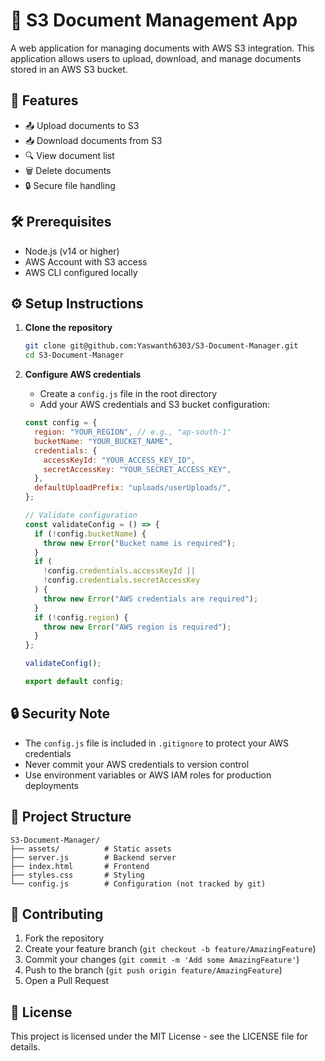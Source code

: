 # 📁 S3 Document Management App

A web application for managing documents with AWS S3 integration. This application allows users to upload, download, and manage documents stored in an AWS S3 bucket.

## 🚀 Features

- 📤 Upload documents to S3
- 📥 Download documents from S3
- 🔍 View document list
- 🗑️ Delete documents
- 🔒 Secure file handling

## 🛠️ Prerequisites

- Node.js (v14 or higher)
- AWS Account with S3 access
- AWS CLI configured locally

## ⚙️ Setup Instructions

1. **Clone the repository**

   ```bash
   git clone git@github.com:Yaswanth6303/S3-Document-Manager.git
   cd S3-Document-Manager
   ```

2. **Configure AWS credentials**

   - Create a `config.js` file in the root directory
   - Add your AWS credentials and S3 bucket configuration:

   ```javascript
   const config = {
     region: "YOUR_REGION", // e.g., "ap-south-1"
     bucketName: "YOUR_BUCKET_NAME",
     credentials: {
       accessKeyId: "YOUR_ACCESS_KEY_ID",
       secretAccessKey: "YOUR_SECRET_ACCESS_KEY",
     },
     defaultUploadPrefix: "uploads/userUploads/",
   };

   // Validate configuration
   const validateConfig = () => {
     if (!config.bucketName) {
       throw new Error("Bucket name is required");
     }
     if (
       !config.credentials.accessKeyId ||
       !config.credentials.secretAccessKey
     ) {
       throw new Error("AWS credentials are required");
     }
     if (!config.region) {
       throw new Error("AWS region is required");
     }
   };

   validateConfig();

   export default config;
   ```

## 🔒 Security Note

- The `config.js` file is included in `.gitignore` to protect your AWS credentials
- Never commit your AWS credentials to version control
- Use environment variables or AWS IAM roles for production deployments

## 📝 Project Structure

```
S3-Document-Manager/
├── assets/          # Static assets
├── server.js        # Backend server
├── index.html       # Frontend
├── styles.css       # Styling
└── config.js        # Configuration (not tracked by git)
```

## 🤝 Contributing

1. Fork the repository
2. Create your feature branch (`git checkout -b feature/AmazingFeature`)
3. Commit your changes (`git commit -m 'Add some AmazingFeature'`)
4. Push to the branch (`git push origin feature/AmazingFeature`)
5. Open a Pull Request

## 📄 License

This project is licensed under the MIT License - see the LICENSE file for details.